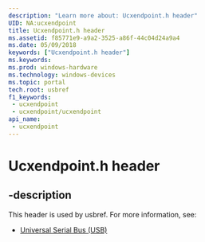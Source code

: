 ```yaml
---
description: "Learn more about: Ucxendpoint.h header"
UID: NA:ucxendpoint
title: Ucxendpoint.h header
ms.assetid: f85771e9-a9a2-3525-a86f-44c04d24a9a4
ms.date: 05/09/2018
keywords: ["Ucxendpoint.h header"]
ms.keywords: 
ms.prod: windows-hardware
ms.technology: windows-devices
ms.topic: portal
tech.root: usbref
f1_keywords:
 - ucxendpoint
 - ucxendpoint/ucxendpoint
api_name:
 - ucxendpoint
---
```


# Ucxendpoint.h header


## -description

This header is used by usbref. For more information, see:

- [Universal Serial Bus (USB)](../_usbref/index.md)

